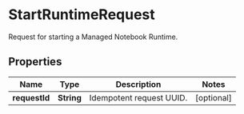 

# StartRuntimeRequest

Request for starting a Managed Notebook Runtime.

## Properties

| Name | Type | Description | Notes |
|------------ | ------------- | ------------- | -------------|
|**requestId** | **String** | Idempotent request UUID. |  [optional] |



